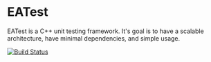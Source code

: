 # EATest
EATest is a C++ unit testing framework. It's goal is to have a scalable architecture, have minimal dependencies, and simple usage.

[![Build Status](https://travis-ci.org/electronicarts/EATest.svg?branch=master)](https://travis-ci.org/electronicarts/EATest)
